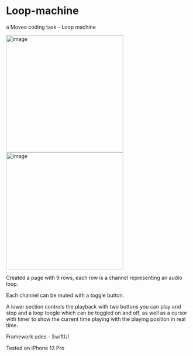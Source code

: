 # Loop-machine

a Moveo coding task - Loop machine

<img width="320" alt="image" src="https://user-images.githubusercontent.com/104822442/166420211-c1abbac6-85d7-41ab-9fcf-dc9e3e6cf588.png">  <img width="320" alt="image" src="https://user-images.githubusercontent.com/104822442/166420286-0fde0389-b108-421e-9562-3fcd9c9c8135.png">



Created a page with 9 rows, each row is a channel representing an audio loop.

Each channel can be muted with a toggle button.

A lower section controls the playback with two buttons you can play and stop and a loop toogle which can be toggled on and off,
as well as a cursor with timer to show the current time playing with the playing position in real time.

Framework udes - SwiftUI

Tested on iPhone 13 Pro
